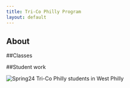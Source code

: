 ```yaml
---
title: Tri-Co Philly Program
layout: default
---
```


## About

##Classes

##Student work

![Spring24 Tri-Co Philly students in West Philly](https://drive.google.com/file/d/1_kejfEqDuJPt9kMZbPxBSLWQCvorPiH5/view?usp=sharing)
